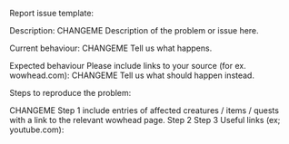 

Report issue template:

Description: CHANGEME Description of the problem or issue here.

Current behaviour: CHANGEME Tell us what happens.

Expected behaviour Please include links to your source (for ex. wowhead.com): CHANGEME Tell us what should happen instead.

Steps to reproduce the problem:

CHANGEME Step 1 include entries of affected creatures / items / quests with a link to the relevant wowhead page.
Step 2
Step 3
Useful links (ex; youtube.com):
